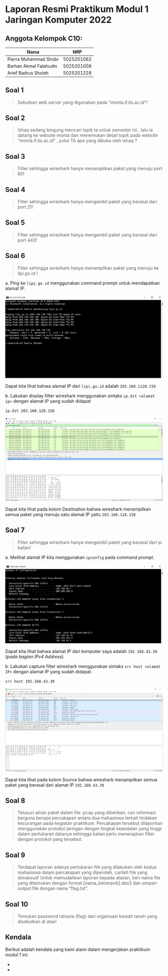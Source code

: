 # Laporan Resmi Praktikum Modul 1 Jaringan Komputer 2022

## Anggota Kelompok C10:

| Nama                   | NRP        |
| ---------------------- | ---------- |
| Pierra Muhammad Shobr  | 5025201062 |
| Barhan Akmal Falahudin | 5025201008 |
| Arief Badrus Sholeh    | 5025201228 |

## Soal 1

> Sebutkan web server yang digunakan pada "monta.if.its.ac.id"!

## Soal 2

> Ishaq sedang bingung mencari topik ta untuk semester ini , lalu ia datang ke website monta dan menemukan detail topik pada website “monta.if.its.ac.id” , judul TA apa yang dibuka oleh ishaq ?

## Soal 3

> Filter sehingga wireshark hanya menampilkan paket yang menuju port 80!

## Soal 4

> Filter sehingga wireshark hanya mengambil paket yang berasal dari port 21!

## Soal 5

> Filter sehingga wireshark hanya mengambil paket yang berasal dari port 443!

## Soal 6

> Filter sehingga wireshark hanya menampilkan paket yang menuju ke lipi.go.id !

a. Ping ke `lipi.go.id` menggunakan command prompt untuk mendapatkan alamat IP.

![6.a](/screenshot/6.a.png)

Dapat kita lihat bahwa alamat IP dari `lipi.go.id` adalah `203.160.1128.158`

b. Lakukan display filter wireshark menggunakan sintaks `ip.dst <alamat ip>` dengan alamat IP yang sudah didapat

```
ip.dst 203.160.128.158
```

![6.b](/screenshot/6.b.png)

Dapat kita lihat pada kolom Destination bahwa wireshark menampilkan semua paket yang menuju satu alamat IP yaitu `203.160.128.158`

## Soal 7

> Filter sehingga wireshark hanya mengambil paket yang berasal dari ip kalian!

a. Melihat alamat IP kita menggunakan `ipconfig` pada command prompt.

![7.a](/screenshot/7.a.png)

Dapat kita lihat bahwa alamat IP dari komputer saya adalah `192.168.43.39` (_pada bagian IPv4 Address_)

b. Lakukan capture filter wireshark menggunakan sintaks `src host <alamat IP>` dengan alamat IP yang sudah didapat.

```
src host 192.168.43.39
```

![7.b](/screenshot/7.b.png)

Dapat kita lihat pada kolom Source bahwa wireshark menampilkan semua paket yang berasal dari alamat IP `192.168.43.39`

## Soal 8

> Telusuri aliran paket dalam file .pcap yang diberikan, cari informasi berguna berupa percakapan antara dua mahasiswa terkait tindakan kecurangan pada kegiatan praktikum. Percakapan tersebut dilaporkan menggunakan protokol jaringan dengan tingkat keandalan yang tinggi dalam pertukaran datanya sehingga kalian perlu menerapkan filter dengan protokol yang tersebut.

## Soal 9

> Terdapat laporan adanya pertukaran file yang dilakukan oleh kedua mahasiswa dalam percakapan yang diperoleh, carilah file yang dimaksud! Untuk memudahkan laporan kepada atasan, beri nama file yang ditemukan dengan format [nama_kelompok].des3 dan simpan output file dengan nama “flag.txt”.

## Soal 10

> Temukan password rahasia (flag) dari organisasi bawah tanah yang disebutkan di atas!

## Kendala

Berikut adalah kendala yang kami alami dalam mengerjakan praktikum modul 1 ini:

-
-
